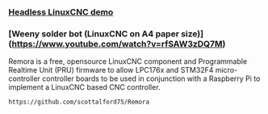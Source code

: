 
### [Headless LinuxCNC demo](https://www.youtube.com/embed/ib_G0eyn5FM)


### [Weeny solder bot (LinuxCNC on A4 paper size)] (https://www.youtube.com/watch?v=rfSAW3zDQ7M)







Remora is a free, opensource LinuxCNC component and Programmable Realtime Unit (PRU) firmware to allow LPC176x and STM32F4 micro-controller controller boards to be used in conjunction with a Raspberry Pi to implement a LinuxCNC based CNC controller. 
```
https://github.com/scottalford75/Remora
```
